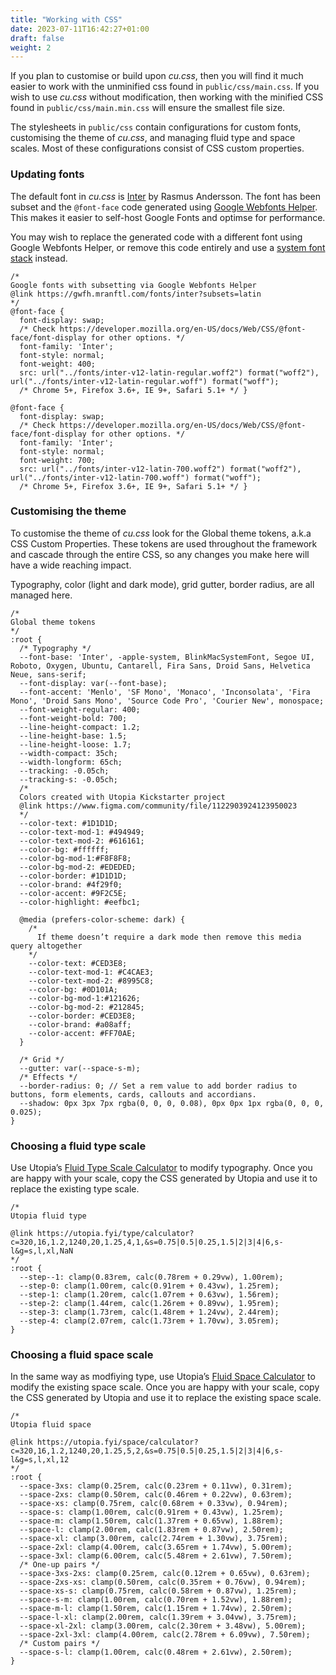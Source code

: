 ```yaml
---
title: "Working with CSS"
date: 2023-07-11T16:42:27+01:00
draft: false
weight: 2
---
```


If you plan to customise or build upon *cu.css*, then you will find it much easier to work with the unminified css found in `public/css/main.css`. If you wish to use *cu.css* without modification, then working with the minified CSS found in `public/css/main.min.css` will ensure the smallest file size.


The stylesheets in `public/css` contain configurations for custom fonts, customising the theme of *cu.css*, and managing fluid type and space scales. Most of these configurations consist of CSS custom properties.

### Updating fonts

The default font in *cu.css* is [Inter](https://rsms.me/inter/) by Rasmus Andersson. The font has been subset and the `@font-face` code generated using [Google Webfonts Helper](https://gwfh.mranftl.com/fonts). This makes it easier to self-host Google Fonts and optimse for performance.

You may wish to replace the generated code with a different font using Google Webfonts Helper, or remove this code entirely and use a [system font stack](https://modernfontstacks.com/) instead.

```
/* 
Google fonts with subsetting via Google Webfonts Helper
@link https://gwfh.mranftl.com/fonts/inter?subsets=latin 
*/
@font-face {
  font-display: swap;
  /* Check https://developer.mozilla.org/en-US/docs/Web/CSS/@font-face/font-display for other options. */
  font-family: 'Inter';
  font-style: normal;
  font-weight: 400;
  src: url("../fonts/inter-v12-latin-regular.woff2") format("woff2"), url("../fonts/inter-v12-latin-regular.woff") format("woff");
  /* Chrome 5+, Firefox 3.6+, IE 9+, Safari 5.1+ */ }

@font-face {
  font-display: swap;
  /* Check https://developer.mozilla.org/en-US/docs/Web/CSS/@font-face/font-display for other options. */
  font-family: 'Inter';
  font-style: normal;
  font-weight: 700;
  src: url("../fonts/inter-v12-latin-700.woff2") format("woff2"), url("../fonts/inter-v12-latin-700.woff") format("woff");
  /* Chrome 5+, Firefox 3.6+, IE 9+, Safari 5.1+ */ }
```

### Customising the theme

To customise the theme of *cu.css* look for the Global theme tokens, a.k.a CSS Custom Properties. These tokens are used throughout the framework and cascade through the entire CSS, so any changes you make here will have a wide reaching impact. 

Typography, color (light and dark mode), grid gutter, border radius, are all managed here. 

```
/* 
Global theme tokens
*/
:root {
  /* Typography */
  --font-base: 'Inter', -apple-system, BlinkMacSystemFont, Segoe UI, Roboto, Oxygen, Ubuntu, Cantarell, Fira Sans, Droid Sans, Helvetica Neue, sans-serif;
  --font-display: var(--font-base);
  --font-accent: 'Menlo', 'SF Mono', 'Monaco', 'Inconsolata', 'Fira Mono', 'Droid Sans Mono', 'Source Code Pro', 'Courier New', monospace;
  --font-weight-regular: 400;
  --font-weight-bold: 700;
  --line-height-compact: 1.2;
  --line-height-base: 1.5;
  --line-height-loose: 1.7;
  --width-compact: 35ch;
  --width-longform: 65ch;
  --tracking: -0.05ch;
  --tracking-s: -0.05ch;
  /* 
  Colors created with Utopia Kickstarter project 
  @link https://www.figma.com/community/file/1122903924123950023
  */
  --color-text: #1D1D1D;
  --color-text-mod-1: #494949;
  --color-text-mod-2: #616161;
  --color-bg: #ffffff;
  --color-bg-mod-1:#F8F8F8;
  --color-bg-mod-2: #EDEDED;
  --color-border: #1D1D1D;
  --color-brand: #4f29f0;
  --color-accent: #9F2C5E;
  --color-highlight: #eefbc1;
  
  @media (prefers-color-scheme: dark) {
    /* 
      If theme doesn’t require a dark mode then remove this media query altogether
    */
    --color-text: #CED3E8;
    --color-text-mod-1: #C4CAE3;
    --color-text-mod-2: #8995C8;
    --color-bg: #0D101A;
    --color-bg-mod-1:#121626;
    --color-bg-mod-2: #212845;
    --color-border: #CED3E8;
    --color-brand: #a08aff;
    --color-accent: #FF70AE;
  }

  /* Grid */
  --gutter: var(--space-s-m);
  /* Effects */
  --border-radius: 0; // Set a rem value to add border radius to buttons, form elements, cards, callouts and accordians. 
  --shadow: 0px 3px 7px rgba(0, 0, 0, 0.08), 0px 0px 1px rgba(0, 0, 0, 0.025);
}
```

### Choosing a fluid type scale

Use Utopia’s [Fluid Type Scale Calculator](https://utopia.fyi/type/calculator/) to modify typography. Once you are happy with your scale, copy the CSS generated by Utopia and use it to replace the existing type scale.

```
/* 
Utopia fluid type

@link https://utopia.fyi/type/calculator?c=320,16,1.2,1240,20,1.25,4,1,&s=0.75|0.5|0.25,1.5|2|3|4|6,s-l&g=s,l,xl,NaN 
*/
:root {
  --step--1: clamp(0.83rem, calc(0.78rem + 0.29vw), 1.00rem);
  --step-0: clamp(1.00rem, calc(0.91rem + 0.43vw), 1.25rem);
  --step-1: clamp(1.20rem, calc(1.07rem + 0.63vw), 1.56rem);
  --step-2: clamp(1.44rem, calc(1.26rem + 0.89vw), 1.95rem);
  --step-3: clamp(1.73rem, calc(1.48rem + 1.24vw), 2.44rem);
  --step-4: clamp(2.07rem, calc(1.73rem + 1.70vw), 3.05rem);
}
```

### Choosing a fluid space scale

In the same way as modfiying type, use Utopia’s [Fluid Space Calculator](https://utopia.fyi/space/calculator/) to modify the existing space scale. Once you are happy with your scale, copy the CSS generated by Utopia and use it to replace the existing space scale.

```
/* 
Utopia fluid space

@link https://utopia.fyi/space/calculator?c=320,16,1.2,1240,20,1.25,5,2,&s=0.75|0.5|0.25,1.5|2|3|4|6,s-l&g=s,l,xl,12 
*/
:root {
  --space-3xs: clamp(0.25rem, calc(0.23rem + 0.11vw), 0.31rem);
  --space-2xs: clamp(0.50rem, calc(0.46rem + 0.22vw), 0.63rem);
  --space-xs: clamp(0.75rem, calc(0.68rem + 0.33vw), 0.94rem);
  --space-s: clamp(1.00rem, calc(0.91rem + 0.43vw), 1.25rem);
  --space-m: clamp(1.50rem, calc(1.37rem + 0.65vw), 1.88rem);
  --space-l: clamp(2.00rem, calc(1.83rem + 0.87vw), 2.50rem);
  --space-xl: clamp(3.00rem, calc(2.74rem + 1.30vw), 3.75rem);
  --space-2xl: clamp(4.00rem, calc(3.65rem + 1.74vw), 5.00rem);
  --space-3xl: clamp(6.00rem, calc(5.48rem + 2.61vw), 7.50rem);
  /* One-up pairs */
  --space-3xs-2xs: clamp(0.25rem, calc(0.12rem + 0.65vw), 0.63rem);
  --space-2xs-xs: clamp(0.50rem, calc(0.35rem + 0.76vw), 0.94rem);
  --space-xs-s: clamp(0.75rem, calc(0.58rem + 0.87vw), 1.25rem);
  --space-s-m: clamp(1.00rem, calc(0.70rem + 1.52vw), 1.88rem);
  --space-m-l: clamp(1.50rem, calc(1.15rem + 1.74vw), 2.50rem);
  --space-l-xl: clamp(2.00rem, calc(1.39rem + 3.04vw), 3.75rem);
  --space-xl-2xl: clamp(3.00rem, calc(2.30rem + 3.48vw), 5.00rem);
  --space-2xl-3xl: clamp(4.00rem, calc(2.78rem + 6.09vw), 7.50rem);
  /* Custom pairs */
  --space-s-l: clamp(1.00rem, calc(0.48rem + 2.61vw), 2.50rem); 
}

```